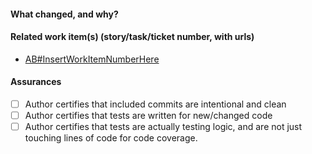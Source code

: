 #### What changed, and why?

#### Related work item(s) (story/task/ticket number, with urls)

* [AB#InsertWorkItemNumberHere](InsertUrlToWorkItemHere)

#### Assurances

- [ ] Author certifies that included commits are intentional and clean
- [ ] Author certifies that tests are written for new/changed code
- [ ] Author certifies that tests are actually testing logic, and are not just touching lines of code for code coverage.
